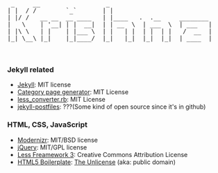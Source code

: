 <pre>
 _     __                  _
| |  / /        `_`       | |
| |/ /   __ __  __ ____   | |____   .  .__     ________
|   \    | '__| | |  __|  | | __  \  | ___  \  | ___   |
| |\ \   | |    | |___ \  | |   | |  | |  | |   /  __  |
|_| \__\ |_|    |_|____/  |_|   |_|  |_|  |_|  | ____  |


</pre>

### Jekyll related

* [Jekyll](https://github.com/mojombo/jekyll): MIT license
* [Category page generator](http://recursive-design.com/blog/2010/12/08/jekyll-plugins-for-categories-projects-and-sitemaps/): MIT License
* [less\_converter.rb](https://github.com/tatey/jekyll_plugins/blob/master/less_converter.rb): MIT License
* [jekyll-postfiles](https://github.com/indirect/jekyll-postfiles): ???(Some
  kind of open source since it's in github)

### HTML, CSS, JavaScript

* [Modernizr](http://www.modernizr.com/): MIT/BSD license
* [jQuery](http://jquery.com/): MIT/GPL license
* [Less Freamework 3](http://lessframework.com/): Creative Commons Attribution License
* [HTML5 Boilerplate](http://html5boilerplate.com/): [The Unlicense](http://unlicense.org) (aka: public domain)
